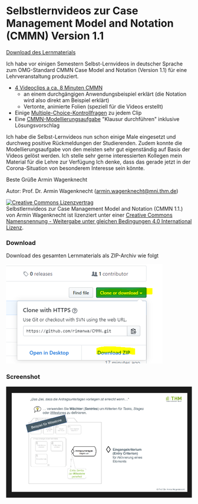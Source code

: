# Selbstlernvideos zur Case Management Model and Notation (CMMN) Version 1.1

<a href="#footer">Download des Lernmaterials</a>

Ich habe vor einigen Semestern Selbst-Lernvideos in deutscher Sprache zum OMG-Standard CMMN Case Model and Notation (Version 1.1) für eine Lehrveranstaltung produziert.

- [4 Videoclips a ca. 8 Minuten CMMN](Lernvideos)
  - an einem durchgängigen Anwendungsbeispiel erklärt (die Notation wird also direkt am Beispiel erklärt)
  - Vertonte, animierte Folien (speziell für die Videos erstellt)
- Einige [Multiple-Choice-Kontrollfragen](Kontrollfragen) zu jedem Clip
- Eine [CMMN-Modellierungsaufgabe](Uebungsaufgabe) "Klausur durchführen" inklusive Lösungsvorschlag

Ich habe die Selbst-Lernvideos nun schon einige Male eingesetzt und durchweg positive Rückmeldungen der Studierenden. Zudem konnte die Modellierungsaufgabe von den meisten sehr gut eigenständig auf Basis der Videos gelöst werden. Ich stelle sehr gerne interessierten Kollegen mein Material für die Lehre zur Verfügung Ich denke, dass das gerade jetzt in der Corona-Situation von besonderem Interesse sein könnte.

Beste Grüße
Armin Wagenknecht


Autor:  Prof. Dr. Armin Wagenknecht (armin.wagenknecht@mni.thm.de)

<a name="footer"></a>
<a rel="license" href="http://creativecommons.org/licenses/by-sa/4.0/"><img alt="Creative Commons Lizenzvertrag" style="border-width:0" src="https://i.creativecommons.org/l/by-sa/4.0/88x31.png" /></a><br /><span xmlns:dct="http://purl.org/dc/terms/" href="http://purl.org/dc/dcmitype/Text" property="dct:title" rel="dct:type">Selbstlernvideos zur Case Management Model and Notation (CMMN 1.1.)</span> von <span xmlns:cc="http://creativecommons.org/ns#" property="cc:attributionName"> Armin Wagenknecht</span> ist lizenziert unter einer <a rel="license" href="http://creativecommons.org/licenses/by-sa/4.0/">Creative Commons Namensnennung - Weitergabe unter gleichen Bedingungen 4.0 International Lizenz</a>.

### Download
Download des gesamten Lernmaterials als ZIP-Archiv wie folgt

![download](images/download.png)



### Screenshot

![screen1](images/screen1.png)
